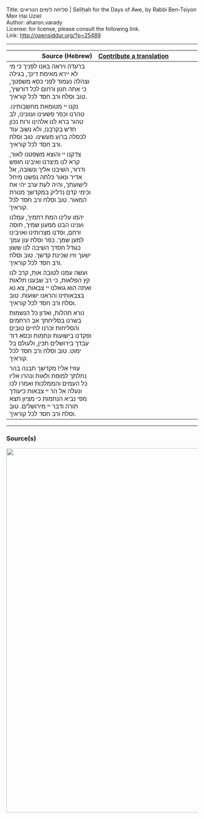 <html>
<head></head>
<body>
Title: סליחה לימים הנוראים | Seliḥah for the Days of Awe, by Rabbi Ben-Tsiyon Meir Ḥai Uziel<br />
Author: aharon.varady<br />
License: for license, please consult the following link.<br />
Link: <a href="http://opensiddur.org/?p=25489">http://opensiddur.org/?p=25489</a>
<p />
<hr />

<table style="margin-left: auto;margin-right: auto;" class="draggable">
<thead><tr><th id="x" style="text-align: right;">Source (Hebrew)</th><th style="text-align: left;"><a href="https://opensiddur.org/contributing/upload/">Contribute a translation</a></th></tr></thead>
<tbody>
<tr><td style="vertical-align:top;" width="46%">
<div class="liturgy"><span lang="he">
ברעדה ויראה באנו לפניך
כי מי לא יירא מאימת דינך, 
בגילה וצהלה נעמוד לפני כסא משפטך, 
כי אתה חנון ורחום לכל דורשיך,
טוב וסלח ורב חסד לכל קוראיך. 
</span></div></td>
 
<td style="vertical-align:top;" width="53%">
<div class="english">

</div></td></tr>


<tr><td style="vertical-align:top;" width="46%">
<div class="liturgy"><span lang="he">
נקנו יי מטומאת מחשבותינו. 
טהרנו וכפר פשעינו ועוונינו, 
לב טהור ברא לנו אלהינו 
ורוח נכון חדש בקרבנו, 
ולא נשוב עוד לכסלה ברוע מעשינו.
טוב וסלח ורב חסד לכל קוראיך.
</span></div></td>
 
<td style="vertical-align:top;" width="53%">
<div class="english">

</div></td></tr>


<tr><td style="vertical-align:top;" width="46%">
<div class="liturgy"><span lang="he">
צדקנו יי והוצא משפטנו לאור, 
קרא לנו מיצרנו ואיבינו חופש ודרור, 
השיבנו אליך ונשובה, אל אדיר ונאור 
כלתה נפשנו מיחל לישועתך, והיה לעת ערב יהי אח 
וכימי קדם נדליק במקדשך מנורת המאור.
טוב וסלח ורב חסד לכל קוראיך.
</span></div></td>
 
<td style="vertical-align:top;" width="53%">
<div class="english">

</div></td></tr>


<tr><td style="vertical-align:top;" width="46%">
<div class="liturgy"><span lang="he">
יהמו עלינו המת רחמיך, 
עמלנו וענינו הבט ממעון שמיך, 
חוסה ורחם, ופדנו מצרותינו ואויבינו למען שמך. 
כפר וסלח עון עמך כגודל חסדך 
השיבה לנו ששון ישעך וזיו שכינת קדשך.
טוב וסלח ורב חסד לכל קוראיך.
</span></div></td>
 
<td style="vertical-align:top;" width="53%">
<div class="english">

</div></td></tr>


<tr><td style="vertical-align:top;" width="46%">
<div class="liturgy"><span lang="he">
ועשה עמנו לטובה אות, 
קרב לנו קץ הפלאות, 
כי רב שבענו תלאות 
ואתה הוא גואלנו יי צבאות, 
צא נא בצבאותינו והראנו ישועות.
טוב וסלח ורב חסד לכל קוראיך. 
</span></div></td>
 
<td style="vertical-align:top;" width="53%">
<div class="english">

</div></td></tr>


<tr><td style="vertical-align:top;" width="46%">
<div class="liturgy"><span lang="he">
נורא תהלות, ואדון כל הנשמות 
בשרנו בסליחתך אב הרחמים והסליחות 
זכרנו לחיים טובים ופקדנו בישועות ונחמות 
וכסא דוד עבדך בירושלים תכין, ולעולם בל ימוט.
טוב וסלח ורב חסד לכל קוראיך. 
</span></div></td>
 
<td style="vertical-align:top;" width="53%">
<div class="english">

</div></td></tr>


<tr><td style="vertical-align:top;" width="46%">
<div class="liturgy"><span lang="he">
עוזי! אלי! מקדשך תבנה בהר נחלתך למופת ולאות 
ונהרו אליו כל העמים והממלכות 
ואמרו לכו ונעלה אל הר יי צבאות 
כיעודך מפי נביא הנחמות 
כי מציון תצא תורה ודבר יי מירושלים.
טוב וסלח ורב חסד לכל קוראיך. 
</div></td></tr>
</tbody></table>

<hr />

<h3>Source(s)</h3>

<img src="https://opensiddur.org/wp-content/uploads/2019/06/11988246_1057925320895056_3947934455505689287_n.jpg" alt="" width="720" height="960" class="alignleft size-full wp-image-25490" />
</body>
</html>